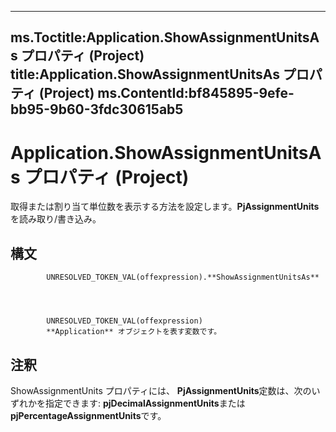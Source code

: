 

---
ms.Toctitle:Application.ShowAssignmentUnitsAs プロパティ (Project)
title:Application.ShowAssignmentUnitsAs プロパティ (Project)
ms.ContentId:bf845895-9efe-bb95-9b60-3fdc30615ab5
---
# Application.ShowAssignmentUnitsAs プロパティ (Project)




取得または割り当て単位数を表示する方法を設定します。**PjAssignmentUnits**を読み取り/書き込み。

## 構文

            UNRESOLVED_TOKEN_VAL(offexpression).**ShowAssignmentUnitsAs**




            UNRESOLVED_TOKEN_VAL(offexpression)
            **Application** オブジェクトを表す変数です。



## 注釈
ShowAssignmentUnits プロパティには、 **PjAssignmentUnits**定数は、次のいずれかを指定できます: **pjDecimalAssignmentUnits**または**pjPercentageAssignmentUnits**です。




